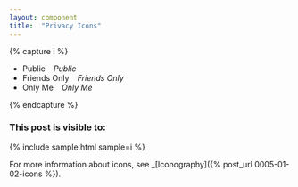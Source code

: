 ```yaml
---
layout: component
title:  "Privacy Icons"
---
```


{% capture i %}
<ul>
  <li><span class="icon-globe">Public</span> &ensp; <em>Public</em></li>
  <li><span class="icon-friends">Friends Only</span> &ensp; <em>Friends Only</em></li>
  <li><span class="icon-lock">Only Me</span> &ensp; <em>Only Me</em></li>
</ul>
{% endcapture %}

### This post is visible to:
{% include sample.html sample=i %}

For more information about icons, see _[Iconography]({% post_url 0005-01-02-icons %}).